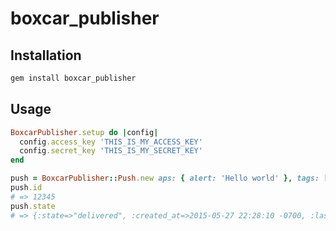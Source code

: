 boxcar\_publisher
=================

Installation
-----

```ruby
gem install boxcar_publisher
```

Usage
-----

```ruby
BoxcarPublisher.setup do |config|
  config.access_key 'THIS_IS_MY_ACCESS_KEY'
  config.secret_key 'THIS_IS_MY_SECRET_KEY'
end

push = BoxcarPublisher::Push.new aps: { alert: 'Hello world' }, tags: ['@all'], id: '12345'
push.id
# => 12345
push.state
# => {:state=>"delivered", :created_at=>2015-05-27 22:28:10 -0700, :last_delivered_at=>2015-05-27 22:28:10 -0700, :sent=>1, :errors=>0, :opened=>0}
```
